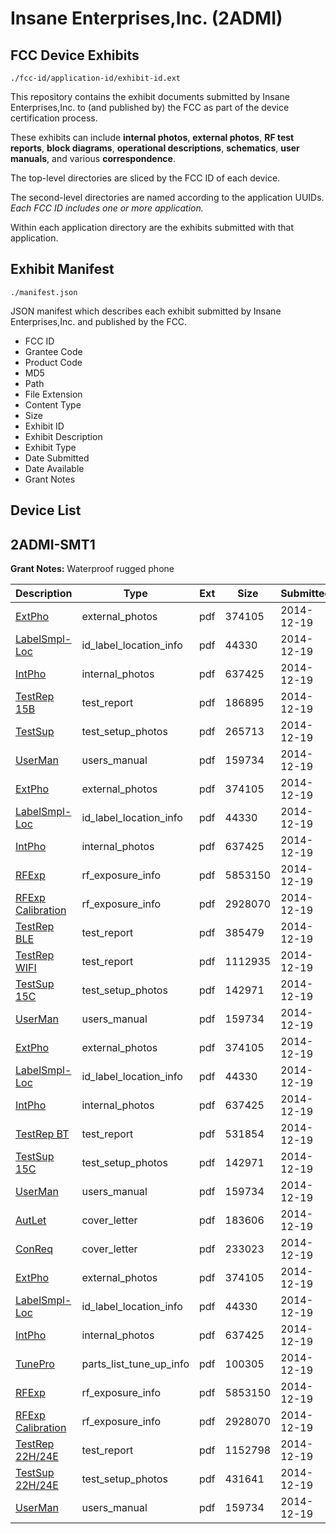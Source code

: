 # Insane Enterprises,Inc. (2ADMI)
## FCC Device Exhibits

```
./fcc-id/application-id/exhibit-id.ext
```

This repository contains the exhibit documents submitted by Insane Enterprises,Inc. to (and published by) the FCC as part of the device certification process.

These exhibits can include **internal photos**, **external photos**, **RF test reports**, **block diagrams**, **operational descriptions**, **schematics**, **user manuals**, and various **correspondence**.

The top-level directories are sliced by the FCC ID of each device.

The second-level directories are named according to the application UUIDs. *Each FCC ID includes one or more application.*

Within each application directory are the exhibits submitted with that application. 

## Exhibit Manifest

```
./manifest.json
```

JSON manifest which describes each exhibit submitted by Insane Enterprises,Inc. and published by the FCC.

- FCC ID
- Grantee Code
- Product Code
- MD5
- Path
- File Extension
- Content Type
- Size
- Exhibit ID
- Exhibit Description
- Exhibit Type
- Date Submitted
- Date Available
- Grant Notes

## Device List
## 2ADMI-SMT1
**Grant Notes:** Waterproof rugged phone

| Description | Type | Ext | Size | Submitted | Available |
| ----------- | ---- | --- | ---- | --------- | --------- |
| [ExtPho](2ADMI-SMT1/7ea9ab82d2d4e2a2e42cc9bace02e48b/2478848.pdf) | external_photos | pdf | 374105 | 2014-12-19 | 2014-12-19 |
| [LabelSmpl-Loc](2ADMI-SMT1/7ea9ab82d2d4e2a2e42cc9bace02e48b/2478847.pdf) | id_label_location_info | pdf | 44330 | 2014-12-19 | 2014-12-19 |
| [IntPho](2ADMI-SMT1/7ea9ab82d2d4e2a2e42cc9bace02e48b/2478849.pdf) | internal_photos | pdf | 637425 | 2014-12-19 | 2014-12-19 |
| [TestRep 15B](2ADMI-SMT1/7ea9ab82d2d4e2a2e42cc9bace02e48b/2478941.pdf) | test_report | pdf | 186895 | 2014-12-19 | 2014-12-19 |
| [TestSup](2ADMI-SMT1/7ea9ab82d2d4e2a2e42cc9bace02e48b/2478939.pdf) | test_setup_photos | pdf | 265713 | 2014-12-19 | 2014-12-19 |
| [UserMan](2ADMI-SMT1/7ea9ab82d2d4e2a2e42cc9bace02e48b/2478855.pdf) | users_manual | pdf | 159734 | 2014-12-19 | 2014-12-19 |
| [ExtPho](2ADMI-SMT1/f274f242e26aacb404cf1f038bacb9ab/2478848.pdf) | external_photos | pdf | 374105 | 2014-12-19 | 2014-12-19 |
| [LabelSmpl-Loc](2ADMI-SMT1/f274f242e26aacb404cf1f038bacb9ab/2478847.pdf) | id_label_location_info | pdf | 44330 | 2014-12-19 | 2014-12-19 |
| [IntPho](2ADMI-SMT1/f274f242e26aacb404cf1f038bacb9ab/2478849.pdf) | internal_photos | pdf | 637425 | 2014-12-19 | 2014-12-19 |
| [RFExp](2ADMI-SMT1/f274f242e26aacb404cf1f038bacb9ab/2478858.pdf) | rf_exposure_info | pdf | 5853150 | 2014-12-19 | 2014-12-19 |
| [RFExp Calibration](2ADMI-SMT1/f274f242e26aacb404cf1f038bacb9ab/2478859.pdf) | rf_exposure_info | pdf | 2928070 | 2014-12-19 | 2014-12-19 |
| [TestRep BLE](2ADMI-SMT1/f274f242e26aacb404cf1f038bacb9ab/2478922.pdf) | test_report | pdf | 385479 | 2014-12-19 | 2014-12-19 |
| [TestRep WIFI](2ADMI-SMT1/f274f242e26aacb404cf1f038bacb9ab/2478923.pdf) | test_report | pdf | 1112935 | 2014-12-19 | 2014-12-19 |
| [TestSup 15C](2ADMI-SMT1/f274f242e26aacb404cf1f038bacb9ab/2478918.pdf) | test_setup_photos | pdf | 142971 | 2014-12-19 | 2014-12-19 |
| [UserMan](2ADMI-SMT1/f274f242e26aacb404cf1f038bacb9ab/2478855.pdf) | users_manual | pdf | 159734 | 2014-12-19 | 2014-12-19 |
| [ExtPho](2ADMI-SMT1/369124d84fb024ee28c4e5414684d9c3/2478848.pdf) | external_photos | pdf | 374105 | 2014-12-19 | 2014-12-19 |
| [LabelSmpl-Loc](2ADMI-SMT1/369124d84fb024ee28c4e5414684d9c3/2478847.pdf) | id_label_location_info | pdf | 44330 | 2014-12-19 | 2014-12-19 |
| [IntPho](2ADMI-SMT1/369124d84fb024ee28c4e5414684d9c3/2478849.pdf) | internal_photos | pdf | 637425 | 2014-12-19 | 2014-12-19 |
| [TestRep BT](2ADMI-SMT1/369124d84fb024ee28c4e5414684d9c3/2478935.pdf) | test_report | pdf | 531854 | 2014-12-19 | 2014-12-19 |
| [TestSup 15C](2ADMI-SMT1/369124d84fb024ee28c4e5414684d9c3/2478918.pdf) | test_setup_photos | pdf | 142971 | 2014-12-19 | 2014-12-19 |
| [UserMan](2ADMI-SMT1/369124d84fb024ee28c4e5414684d9c3/2478855.pdf) | users_manual | pdf | 159734 | 2014-12-19 | 2014-12-19 |
| [AutLet](2ADMI-SMT1/7c64af4a4390e9014d86881899bb3c9f/2478845.pdf) | cover_letter | pdf | 183606 | 2014-12-19 | 2014-12-19 |
| [ConReq](2ADMI-SMT1/7c64af4a4390e9014d86881899bb3c9f/2478846.pdf) | cover_letter | pdf | 233023 | 2014-12-19 | 2014-12-19 |
| [ExtPho](2ADMI-SMT1/7c64af4a4390e9014d86881899bb3c9f/2478848.pdf) | external_photos | pdf | 374105 | 2014-12-19 | 2014-12-19 |
| [LabelSmpl-Loc](2ADMI-SMT1/7c64af4a4390e9014d86881899bb3c9f/2478847.pdf) | id_label_location_info | pdf | 44330 | 2014-12-19 | 2014-12-19 |
| [IntPho](2ADMI-SMT1/7c64af4a4390e9014d86881899bb3c9f/2478849.pdf) | internal_photos | pdf | 637425 | 2014-12-19 | 2014-12-19 |
| [TunePro](2ADMI-SMT1/7c64af4a4390e9014d86881899bb3c9f/2478860.pdf) | parts_list_tune_up_info | pdf | 100305 | 2014-12-19 | 2014-12-19 |
| [RFExp](2ADMI-SMT1/7c64af4a4390e9014d86881899bb3c9f/2478858.pdf) | rf_exposure_info | pdf | 5853150 | 2014-12-19 | 2014-12-19 |
| [RFExp Calibration](2ADMI-SMT1/7c64af4a4390e9014d86881899bb3c9f/2478859.pdf) | rf_exposure_info | pdf | 2928070 | 2014-12-19 | 2014-12-19 |
| [TestRep 22H/24E](2ADMI-SMT1/7c64af4a4390e9014d86881899bb3c9f/2478854.pdf) | test_report | pdf | 1152798 | 2014-12-19 | 2014-12-19 |
| [TestSup 22H/24E](2ADMI-SMT1/7c64af4a4390e9014d86881899bb3c9f/2478850.pdf) | test_setup_photos | pdf | 431641 | 2014-12-19 | 2014-12-19 |
| [UserMan](2ADMI-SMT1/7c64af4a4390e9014d86881899bb3c9f/2478855.pdf) | users_manual | pdf | 159734 | 2014-12-19 | 2014-12-19 |
